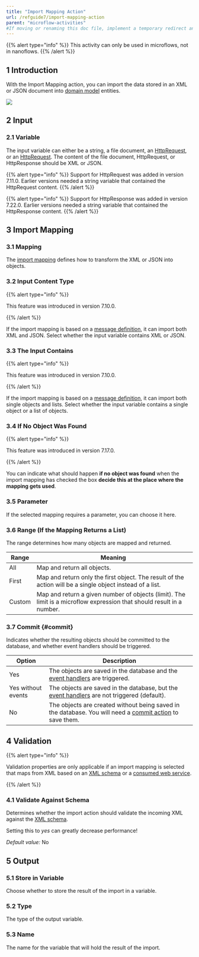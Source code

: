 ```yaml
---
title: "Import Mapping Action"
url: /refguide7/import-mapping-action
parent: "microflow-activities"
#If moving or renaming this doc file, implement a temporary redirect and let the respective team know they should update the URL in the product. See Mapping to Products for more details.
---
```


{{% alert type="info" %}}
This activity can only be used in microflows, not in nanoflows.
{{% /alert %}}


## 1 Introduction

With the Import Mapping action, you can import the data stored in an XML or JSON document into [domain model](domain-model) entities.

![](attachments/import-mapping-action/import-mapping-action.png)

## 2 Input

### 2.1 Variable

The input variable can either be a string, a file document, an [HttpRequest](http-request-and-response-entities#http-request), or an [HttpRequest](http-request-and-response-entities#http-response). The content of the file document, HttpRequest, or HttpResponse should be XML or JSON.

{{% alert type="info" %}}
Support for HttpRequest was added in version 7.11.0. Earlier versions needed a string variable that contained the HttpRequest content.
{{% /alert %}}

{{% alert type="info" %}}
Support for HttpResponse was added in version 7.22.0. Earlier versions needed a string variable that contained the HttpResponse content.
{{% /alert %}}

## 3 Import Mapping

### 3.1 Mapping

The [import mapping](import-mappings) defines how to transform the XML or JSON into objects.

### 3.2 Input Content Type

{{% alert type="info" %}}

This feature was introduced in version 7.10.0.

{{% /alert %}}

If the import mapping is based on a [message definition](message-definition), it can import both XML and JSON. Select whether the input variable contains XML or JSON.

### 3.3 The Input Contains

{{% alert type="info" %}}

This feature was introduced in version 7.10.0.

{{% /alert %}}

If the import mapping is based on a [message definition](message-definition), it can import both single objects and lists. Select whether the input variable contains a single object or a list of objects.

### 3.4 If No Object Was Found

{{% alert type="info" %}}

This feature was introduced in version 7.17.0.

{{% /alert %}}

You can indicate what should happen **if no object was found** when the import mapping has checked the box **decide this at the place where the mapping gets used**.
 
### 3.5 Parameter

If the selected mapping requires a parameter, you can choose it here.

### 3.6 Range (If the Mapping Returns a List)

The range determines how many objects are mapped and returned.

| Range | Meaning |
| --- | --- |
| All | Map and return all objects. |
| First | Map and return only the first object. The result of the action will be a single object instead of a list. |
| Custom | Map and return a given number of objects (limit). The limit is a microflow expression that should result in a number. |

### 3.7 Commit {#commit}

Indicates whether the resulting objects should be committed to the database, and whether event handlers should be triggered.

| Option | Description |
| --- | --- |
| Yes | The objects are saved in the database and the [event handlers](event-handlers) are triggered. |
| Yes without events | The objects are saved in the database, but the [event handlers](event-handlers) are not triggered (default). |
| No | The objects are created without being saved in the database. You will need a [commit action](committing-objects) to save them. |

## 4 Validation

{{% alert type="info" %}}

Validation properties are only applicable if an import mapping is selected that maps from XML based on an [XML schema](xml-schemas) or a [consumed web service](consumed-web-service).

{{% /alert %}}

### 4.1 Validate Against Schema

Determines whether the import action should validate the incoming XML against the [XML schema](xml-schemas).

Setting this to _yes_ can greatly decrease performance!

*Default value:* No

## 5 Output

### 5.1 Store in Variable

Choose whether to store the result of the import in a variable.

### 5.2 Type

The type of the output variable.

### 5.3 Name

The name for the variable that will hold the result of the import.
